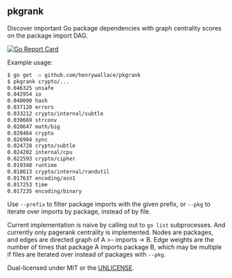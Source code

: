 pkgrank
-------

Discover important Go package dependencies with graph centrality scores on the
package import DAG.

[![Go Report Card](https://goreportcard.com/badge/gojp/goreportcard)](https://goreportcard.com/report/gojp/goreportcard)

Example usage:
```sh
$ go get -u github.com/henrywallace/pkgrank
$ pkgrank crypto/...
0.046325 unsafe
0.042954 io
0.040090 hash
0.037120 errors
0.033212 crypto/internal/subtle
0.030669 strconv
0.028647 math/big
0.028464 crypto
0.026904 sync
0.024728 crypto/subtle
0.024202 internal/cpu
0.022593 crypto/cipher
0.019348 runtime
0.018613 crypto/internal/randutil
0.017637 encoding/asn1
0.017253 time
0.017235 encoding/binary
```

Use `--prefix` to filter package imports with the given prefix, or `--pkg` to
iterate over imports by package, instead of by file.

Current implementation is naive by calling out to `go list` subprocesses. And
currently only pagerank centrality is implemented. Nodes are packages, and
edges are directed graph of A >- imports -> B. Edge weights are the number of
times that package A imports package B, which may be multiple if files are
iterated over instead of packages with `--pkg`.

Dual-licensed under MIT or the [UNLICENSE](http://unlicense.org).
